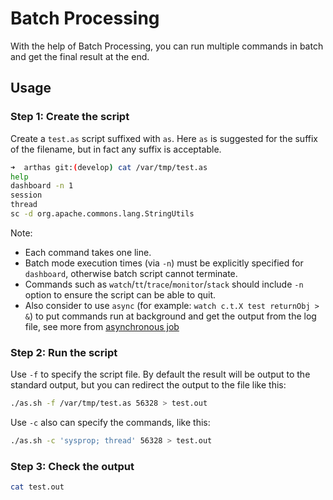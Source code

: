 # Batch Processing

With the help of Batch Processing, you can run multiple commands in batch and get the final result at the end.

## Usage

### Step 1: Create the script

Create a `test.as` script suffixed with `as`. Here `as` is suggested for the suffix of the filename, but in fact any suffix is acceptable.

```bash
➜  arthas git:(develop) cat /var/tmp/test.as
help
dashboard -n 1
session
thread
sc -d org.apache.commons.lang.StringUtils
```

Note:

- Each command takes one line.
- Batch mode execution times (via `-n`) must be explicitly specified for `dashboard`, otherwise batch script cannot terminate.
- Commands such as `watch`/`tt`/`trace`/`monitor`/`stack` should include `-n` option to ensure the script can be able to quit.
- Also consider to use `async` (for example: `watch c.t.X test returnObj > &`) to put commands run at background and get the output from the log file, see more from [asynchronous job](async.md)

### Step 2: Run the script

Use `-f` to specify the script file. By default the result will be output to the standard output, but you can redirect the output to the file like this:

```bash
./as.sh -f /var/tmp/test.as 56328 > test.out
```

Use `-c` also can specify the commands, like this:

```bash
./as.sh -c 'sysprop; thread' 56328 > test.out
```

### Step 3: Check the output

```bash
cat test.out
```
